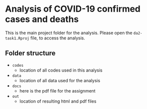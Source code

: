 # Analysis of COVID-19 confirmed cases and deaths

This is the main project folder for the analysis. Please open the  `da2-task1.Rproj` file, to access the analysis.

## Folder structure

- `codes` 
  - location of all codes used in this analysis
- `data`
  - location of all data used for the analysis
- `docs`
  - here is the pdf file for the assignment
- `out` 
  - location of resulting html and pdf files